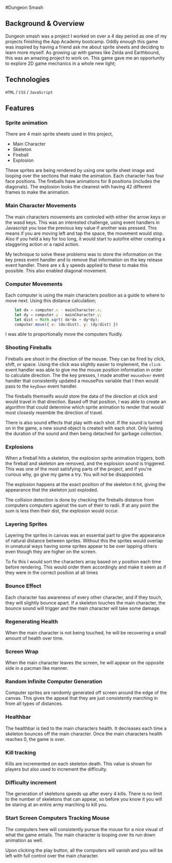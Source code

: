 #Dungeon Smash

## Background & Overview

Dungeon smash was a project I worked on over a 4 day period as one of my projects finishing the App Academy bootcamp. Oddly enough this game was inspired by having a friend ask me about sprite sheets and deciding to learn more myself. As growing up with games like Zelda and Earthbound, this was an amazing project to work on. This game gave me an opportunity to explore 2D game mechanics in a whole new light;

## Technologies 

`HTML` / `CSS` / `JavaScript`

## Features

### Sprite animation

There are 4 main sprite sheets used in this project,

* Main Character
* Skeleton
* Fireball
* Explosion

These sprites are being rendered by using one sprite sheet image and looping over the sections that make the animation. Each character has four face positions. The fireballs have animations for 8 positions (includes the diagonals). The explosion looks the cleanest with having 42 different frames to make the animation.

### Main Character Movements

The main characters movements are controled with either the arrow keys or the wasd keys. This was an interested challenge, using event handlers in Javascript you lose the previous key value if another was pressed. This means if you are moving left and tap the space, the movement would stop. Also if you held a key for too long, it would start to autofire either creating a staggering action or a rapid action. 

My technique to solve these problems was to store the information on the key press event handler and to remove that information on the key release event handler. There are x & y speeds applied to these to make this possible. This also enabled diagonal movement.

### Computer Movements

Each computer is using the main characters position as a guide to where to move next. Using this distance calculation;
```javascript
    let dx = computer.x - mainCharacter.x;
    let dy = computer.y - mainCharacter.y;
    let dist = Math.sqrt( dx*dx + dy*dy);
    computer.move({ x: (dx/dist), y: (dy/dist) })
```
I was able to proportionally move the computers fluidly.

### Shooting Fireballs

Fireballs are shoot in the direction of the mouse. They can be fired by click, shift, or space. Using the click was slightly easier to implement, the `click` event handler was able to give me the mouse position information in order to calculate direction. The the key presses, I made another `mouseOver` event handler that consistently updated a mousePos variable that I then would pass to the `keyDown` event handler. 

The fireballs themselfs would store the data of the direction at click and would travel in that direction. Based off that position, I was able to create an algorithm that could determine which sprite animation to render that would most closesly resemble the direction of travel.

There is also sound effects that play with each shot. If the sound is turned on in the game, a new sound object is created with each shot. Only lasting the duration of the sound and then being detached for garbage collection.

### Explosions

When a fireball hits a skeleton, the explosion sprite animation triggers, both the fireball and skeleton are removed, and the explosion sound is triggered. This was one of the most satisfying parts of the project, and if you're curious why, go give my game a try. You will not be disappointed. 

The explosion happens at the exact position of the skeleton it hit, giving the appearance that the skeleton just exploded.

The collision detection is done by checking the fireballs distance from computers computers against the sum of their to radii. If at any point the sum is less then their dist, the explosion would occur.

### Layering Sprites

Layering the sprites in canvas was an essential part to give the appearance of natural distance between sprites. Without this the sprites would overlap in unnatural ways having some sprites appear to be over lapping others even though they are higher on the screen.

To fix this I would sort the characters array based on y position each time before rendering. This would order them accordingly and make it seem as if they were in the correct position at all times

### Bounce Effect

Each character has awareness of every other character, and if they touch, they will slightly bounce apart. If a skeleton touches the main character, the bounce sound will trigger and the main character will take some damage.

### Regenerating Health

When the main character is not being touched, he will be recovering a small amount of health over time.

### Screen Wrap

When the main character leaves the screen, he will appear on the opposite side in a pacman like manner.

### Random Infinite Computer Generation

Computer sprites are randomly generated off screen around the edge of the canvas. This gives the appeal that they are just consistently marching in from all types of distances.

### Healthbar

The healthbar is tied to the main characters health. It decreases each time a skeleton bounces off the main character. Once the main characters health reaches 0, the game is over.

### Kill tracking

Kills are incremented on each skeleton death. This value is shown for players but also used to increment the difficulty.

### Difficulty increment

The generation of skeletons speeds up after every 4 kills. There is no limit to the number of skeletons that can appear, so before you know it you will be staring at an entire army marching to kill you.

### Start Screen Computers Tracking Mouse

The computers here will consistently pursue the mouse for a nice visual of what the game entails. The main character is looping over its run down animation as well.

Upon clicking the play button, all the computers will vanish and you will be left with full control over the main character.